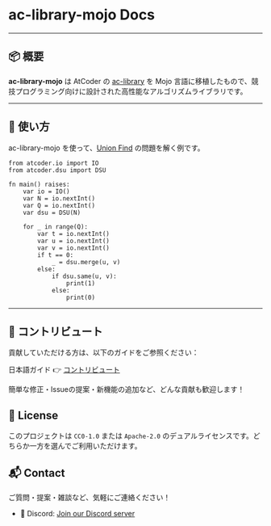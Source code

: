 # ac-library-mojo Docs

---

## 📦 概要

**ac-library-mojo** は AtCoder の [ac-library](https://github.com/atcoder/ac-library) を Mojo 言語に移植したもので、競技プログラミング向けに設計された高性能なアルゴリズムライブラリです。

---

## 🚀 使い方

ac-library-mojo を使って、[Union Find](https://judge.yosupo.jp/problem/unionfind) の問題を解く例です。

```
from atcoder.io import IO
from atcoder.dsu import DSU

fn main() raises:
    var io = IO()
    var N = io.nextInt()
    var Q = io.nextInt()
    var dsu = DSU(N)

    for _ in range(Q):
        var t = io.nextInt()
        var u = io.nextInt()
        var v = io.nextInt()
        if t == 0:
            _ = dsu.merge(u, v)
        else:
            if dsu.same(u, v):
                print(1)
            else:
                print(0)
```

---

## 🤝 コントリビュート
貢献していただける方は、以下のガイドをご参照ください：

日本語ガイド 👉 [コントリビュート](contribute.md)

簡単な修正・Issueの提案・新機能の追加など、どんな貢献も歓迎します！

## 📄 License

このプロジェクトは `CC0-1.0` または `Apache-2.0` のデュアルライセンスです。どちらか一方を選んでご利用いただけます。

## 📬 Contact

ご質問・提案・雑談など、気軽にご連絡ください！

- 💬 Discord: [Join our Discord server](https://discord.gg/wGWCT3Tp7h)
